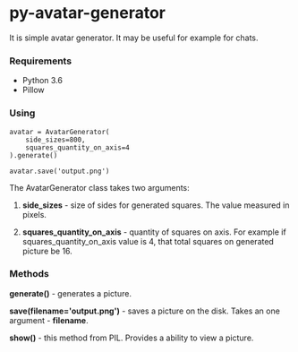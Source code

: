# py-avatar-generator

It is simple avatar generator. It may be useful for example for chats.

### Requirements

- Python 3.6
- Pillow

### Using

    avatar = AvatarGenerator(
        side_sizes=800, 
        squares_quantity_on_axis=4
    ).generate()
    
    avatar.save('output.png')
    
The AvatarGenerator class takes two arguments:

1. **side_sizes** - size of sides for generated squares. The value measured in pixels.

2. **squares_quantity_on_axis** - quantity of squares on axis. For example if squares_quantity_on_axis value is 4, that total squares on generated picture be 16.

### Methods

**generate()** - generates a picture.

**save(filename='output.png')** - saves a picture on the disk. Takes an one argument - **filename**.

**show()** - this method from PIL. Provides a ability to view a picture.
